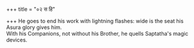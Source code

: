 +++
title = "०२ स हि"

+++
He goes to end his work with lightning flashes: wide is the seat his Asura glory gives him.  
     With his Companions, not without his Brother, he quells Saptatha's magic devices.